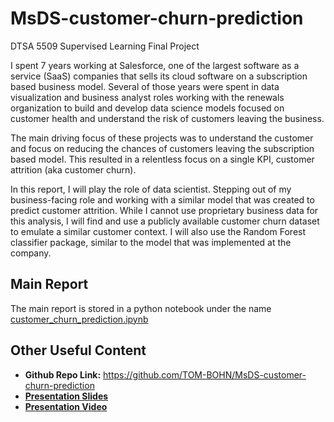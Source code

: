 # MsDS-customer-churn-prediction
DTSA 5509 Supervised Learning Final Project

I spent 7 years working at Salesforce, one of the largest software as a service (SaaS) companies that sells its cloud software on a subscription based business model. Several of those years were spent in data visualization and business analyst roles working with the renewals organization to build and develop data science models focused on customer health and understand the risk of customers leaving the business.

The main driving focus of these projects was to understand the customer and focus on reducing the chances of customers leaving the subscription based model.  This resulted in a relentless focus on a single KPI, customer attrition (aka customer churn).

In this report, I will play the role of data scientist.  Stepping out of my business-facing role and working with a similar model that was created to predict customer attrition. While I cannot use proprietary business data for this analysis, I will find and use a publicly available customer churn dataset to emulate a similar customer context. I will also use the Random Forest classifier package, similar to the model that was implemented at the company.

## Main Report
The main report is stored in a python notebook under the name [customer_churn_prediction.ipynb](customer_churn_prediction.ipynb)

## Other Useful Content
- **Github Repo Link:** https://github.com/TOM-BOHN/MsDS-customer-churn-prediction
- **[Presentation Slides](https://docs.google.com/presentation/d/1MVGBJoYfayA7F4XZ3TbNTLYXJ-UuapbMyhLUlm4V3Mw/edit?usp=sharing)**
- **[Presentation Video](https://drive.google.com/file/d/15MBnK6NaIbQki00uGUAT-3S8GR7ZqxVE/view?usp=sharing)**
